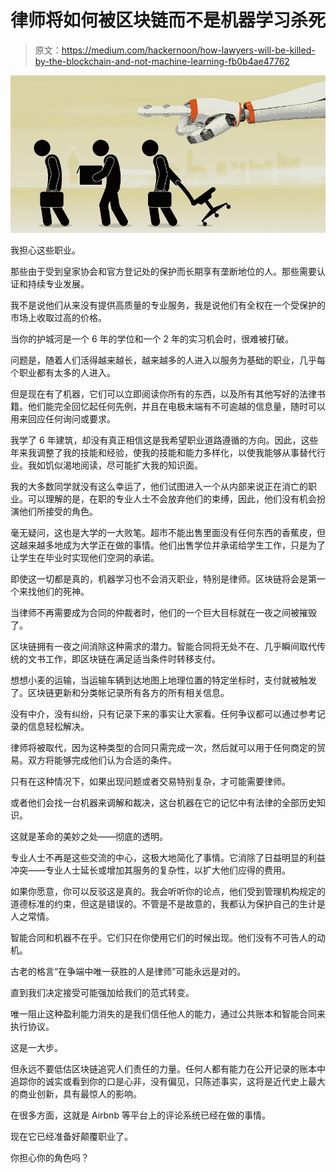 # 律师将如何被区块链而不是机器学习杀死

> 原文：<https://medium.com/hackernoon/how-lawyers-will-be-killed-by-the-blockchain-and-not-machine-learning-fb0b4ae47762>

![](img/628dc625ee56356a32cc61d555ddbea6.png)

我担心这些职业。

那些由于受到皇家协会和官方登记处的保护而长期享有垄断地位的人。那些需要认证和持续专业发展。

我不是说他们从来没有提供高质量的专业服务，我是说他们有全权在一个受保护的市场上收取过高的价格。

当你的护城河是一个 6 年的学位和一个 2 年的实习机会时，很难被打破。

问题是，随着人们活得越来越长，越来越多的人进入以服务为基础的职业，几乎每个职业都有太多的人进入。

但是现在有了机器，它们可以立即阅读你所有的东西，以及所有其他写好的法律书籍。他们能完全回忆起任何先例，并且在电极末端有不可逾越的信息量，随时可以用来回应任何询问或要求。

我学了 6 年建筑，却没有真正相信这是我希望职业道路遵循的方向。因此，这些年来我调整了我的技能和经验，使我的技能和能力多样化，以使我能够从事替代行业。我如饥似渴地阅读，尽可能扩大我的知识面。

我的大多数同学就没有这么幸运了，他们试图进入一个从内部来说正在消亡的职业。可以理解的是，在职的专业人士不会放弃他们的束缚，因此，他们没有机会扮演他们所接受的角色。

毫无疑问，这也是大学的一大败笔。超市不能出售里面没有任何东西的香蕉皮，但这越来越多地成为大学正在做的事情。他们出售学位并承诺给学生工作，只是为了让学生在毕业时实现他们空洞的承诺。

即使这一切都是真的，机器学习也不会消灭职业，特别是律师。区块链将会是第一个来找他们的死神。

当律师不再需要成为合同的仲裁者时，他们的一个巨大目标就在一夜之间被摧毁了。

区块链拥有一夜之间消除这种需求的潜力。智能合同将无处不在、几乎瞬间取代传统的文书工作，即区块链在满足适当条件时转移支付。

想想小麦的运输，当运输车辆到达地图上地理位置的特定坐标时，支付就被触发了。区块链更新和分类帐记录所有各方的所有相关信息。

没有中介，没有纠纷，只有记录下来的事实让大家看。任何争议都可以通过参考记录的信息轻松解决。

律师将被取代，因为这种类型的合同只需完成一次，然后就可以用于任何商定的贸易。双方将能够完成他们认为合适的条件。

只有在这种情况下，如果出现问题或者交易特别复杂，才可能需要律师。

或者他们会找一台机器来调解和裁决，这台机器在它的记忆中有法律的全部历史知识。

这就是革命的美妙之处——彻底的透明。

专业人士不再是这些交流的中心，这极大地简化了事情。它消除了日益明显的利益冲突——专业人士延长或增加其服务的复杂性，以扩大他们应得的费用。

如果你愿意，你可以反驳这是真的。我会听听你的论点，他们受到管理机构规定的道德标准的约束，但这是错误的。不管是不是故意的，我都认为保护自己的生计是人之常情。

智能合同和机器不在乎。它们只在你使用它们的时候出现。他们没有不可告人的动机。

古老的格言“在争端中唯一获胜的人是律师”可能永远是对的。

直到我们决定接受可能强加给我们的范式转变。

唯一阻止这种盈利能力消失的是我们信任他人的能力，通过公共账本和智能合同来执行协议。

这是一大步。

但永远不要低估区块链追究人们责任的力量。任何人都有能力在公开记录的账本中追踪你的诚实或看到你的口是心非，没有偏见，只陈述事实，这将是近代史上最大的商业创新，具有最惊人的影响。

在很多方面，这就是 Airbnb 等平台上的评论系统已经在做的事情。

现在它已经准备好颠覆职业了。

你担心你的角色吗？